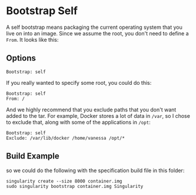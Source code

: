 # Bootstrap Self

A self bootstrap means packaging the current operating system that you live on into an image. Since we assume the root, you don't need to define a `From`. It looks like this:


## Options
```
Bootstrap: self
```

If you really wanted to specify some root, you could do this:

```
Bootstrap: self
From: /
```

And we highly recommend that you exclude paths that you don't want added to the tar. For example, Docker stores a lot of data in `/var`, so I chose to exclude that, along with some of the applications in `/opt`:

```
Bootstrap: self
Exclude: /var/lib/docker /home/vanessa /opt/*
```

## Build Example
so we could do the following with the specification build file in this folder:

```
singularity create --size 8000 container.img
sudo singularity bootstrap container.img Singularity
```


